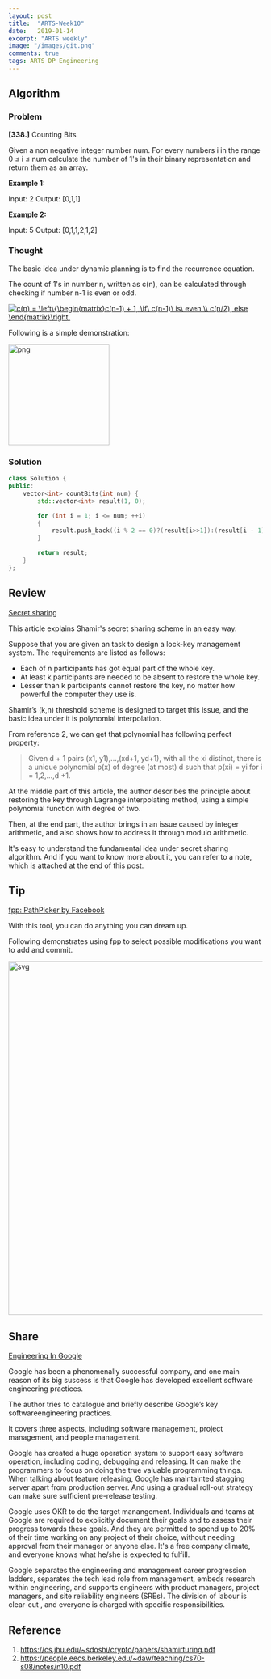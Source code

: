 ```yaml
---
layout: post
title:  "ARTS-Week10"
date:   2019-01-14
excerpt: "ARTS weekly"
image: "/images/git.png"
comments: true
tags: ARTS DP Engineering
---
```


## Algorithm
### Problem

**[338.]** Counting Bits

Given a non negative integer number num. For every numbers i in the range 0 ≤ i ≤ num calculate the number of 1's in their binary representation and return them as an array.

**Example 1:**

Input: 2
Output: [0,1,1]

**Example 2:**

Input: 5
Output: [0,1,1,2,1,2]

### Thought

The basic idea under dynamic planning is to find the recurrence equation.

The count of 1's in number n, written as c(n), can be calculated through checking if number n-1 is even or odd.

<a href="https://www.codecogs.com/eqnedit.php?latex=c(n)&space;=&space;\left\{\begin{matrix}c(n-1)&space;&plus;&space;1,&space;\if\&space;c(n-1)\&space;is\&space;even&space;\\&space;c(n/2),&space;else&space;\end{matrix}\right." target="_blank"><img src="https://latex.codecogs.com/gif.latex?c(n)&space;=&space;\left\{\begin{matrix}c(n-1)&space;&plus;&space;1,&space;\if\&space;c(n-1)\&space;is\&space;even&space;\\&space;c(n/2),&space;else&space;\end{matrix}\right." title="c(n) = \left\{\begin{matrix}c(n-1) + 1, \if\ c(n-1)\ is\ even \\ c(n/2), else \end{matrix}\right." /></a>

Following is a simple demonstration:

<a href="{{ site.url }}/images/ARTS-10.png" target="_blank"><img src="{{ site.url }}/images/ARTS-10.png"  alt="png" height="200px" align="center"/></a>


### Solution

``` cpp
class Solution {
public:
    vector<int> countBits(int num) {
        std::vector<int> result(1, 0);

        for (int i = 1; i <= num; ++i)
        {
            result.push_back((i % 2 == 0)?(result[i>>1]):(result[i - 1] + 1));
        }

        return result;
    }
};
```

## Review

[Secret sharing](https://ericrafaloff.com/shamirs-secret-sharing-scheme/)

This article explains Shamir's secret sharing scheme in an easy way.

Suppose that you are given an task to design a lock-key management system. The requirements are listed as follows:

- Each of n participants has got equal part of the whole key. 
- At least k participants are needed to be absent to restore the whole key. 
- Lesser than k participants cannot restore the key, no matter how powerful the computer they use is.

Shamir’s (k,n) threshold scheme is designed to target this issue, and the basic idea under it is polynomial interpolation.

From reference 2, we can get that polynomial has following perfect property:

> Given d + 1 pairs (x1, y1),...,(xd+1, yd+1), with all the xi distinct, there is a unique polynomial p(x) of degree (at most) d such that p(xi) = yi for i = 1,2,...,d +1.

At the middle part of this article, the author describes the principle about restoring the key through Lagrange interpolating method, using a simple polynomial function with degree of two.

Then, at the end part, the author brings in an issue caused by integer arithmetic, and also shows how to address it through modulo arithmetic.

It's easy to understand the fundamental idea under secret sharing algorithm. And if you want to know more about it, you can refer to a note, which is attached at the end of this post.

## Tip

[fpp: PathPicker by Facebook](https://github.com/facebook/PathPicker)

With this tool, you can do anything you can dream up.

Following demonstrates using fpp to select possible modifications you want to add and commit.

<a href="{{ site.url }}/images/ARTS-10_fpp.svg" target="_blank"><img src="{{ site.url }}/images/ARTS-10_fpp.svg"  alt="svg" height="700px" align="center"/></a>


## Share

[Engineering In Google](https://arxiv.org/pdf/1702.01715.pdf)

Google has been a phenomenally successful company, and one main reason of its big suscess is that Google has developed excellent software engineering practices.

The author tries to catalogue and briefly describe Google’s key softwareengineering practices.

It covers three aspects, including software management, project management, and people management.

Google has created a huge operation system to support easy software operation, including coding, debugging and releasing. It can make the programmers to focus on doing the true valuable programming things. When talking about feature releasing, Google has maintainted stagging server apart from production server. And using a gradual roll-out strategy can make sure sufficient pre-release testing.

Google uses OKR to do the target manangement. Individuals and teams at Google are required to explicitly document their goals and to
assess their progress towards these goals. And they are permitted to spend up to 20% of their time working on any project of their
choice, without needing approval from their manager or anyone else. It's a free company climate, and everyone knows what he/she is expected to fulfill.

Google separates the engineering and management career progression ladders, separates the tech lead role from management, embeds research
within engineering, and supports engineers with product managers, project managers, and site reliability engineers (SREs). The division of labour is clear-cut , and everyone is charged with specific responsibilities.

## Reference

1. https://cs.jhu.edu/~sdoshi/crypto/papers/shamirturing.pdf
2. https://people.eecs.berkeley.edu/~daw/teaching/cs70-s08/notes/n10.pdf



